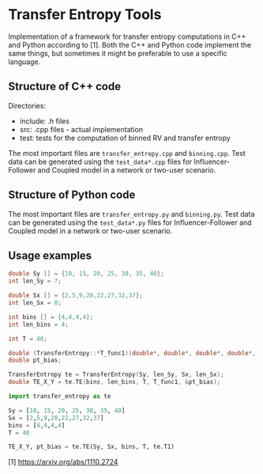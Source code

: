 # Transfer Entropy Tools

Implementation of a framework for transfer entropy computations in C++ and Python according to [1].
Both the C++ and Python code implement the same things, but sometimes it might be preferable to use a specific language.

## Structure of C++ code
Directories:
* include: .h files
* src: .cpp files - actual implementation
* test: tests for the computation of binned RV and transfer entropy

The most important files are `transfer_entropy.cpp` and `binning.cpp`.
Test data can be generated using the `test_data*.cpp` files for Influencer-Follower and Coupled model in a network or two-user scenario.

## Structure of Python code
The most important files are `transfer_entropy.py` and `binning.py`.
Test data can be generated using the `test_data*.py` files for Influencer-Follower and Coupled model in a network or two-user scenario.

## Usage examples
```C++
double Sy [] = {10, 15, 20, 25, 30, 35, 40};
int len_Sy = 7;

double Sx [] = {2,5,9,20,22,27,32,37};
int len_Sx = 8;

int bins [] = {4,4,4,4};
int len_bins = 4;

int T = 40; 

double (TransferEntropy::*T_func1)(double*, double*, double*, double*, int) = &TransferEntropy::T1;
double pt_bias;

TransferEntropy te = TransferEntropy(Sy, len_Sy, Sx, len_Sx);
double TE_X_Y = te.TE(bins, len_bins, T, T_func1, &pt_bias);
```
```python
import transfer_entropy as te

Sy = [10, 15, 20, 25, 30, 35, 40]
Sx = [2,5,9,20,22,27,32,37]
bins = [4,4,4,4] 
T = 40

TE_X_Y, pt_bias = te.TE(Sy, Sx, bins, T, te.T1)
```






[1] https://arxiv.org/abs/1110.2724
